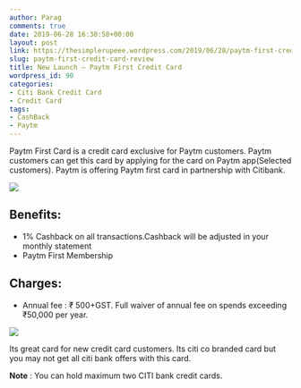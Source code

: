```yaml
---
author: Parag
comments: true
date: 2019-06-28 16:30:58+00:00
layout: post
link: https://thesimplerupeee.wordpress.com/2019/06/28/paytm-first-credit-card-review/
slug: paytm-first-credit-card-review
title: New Launch – Paytm First Credit Card
wordpress_id: 90
categories:
- Citi Bank Credit Card
- Credit Card
tags:
- CashBack
- Paytm
---
```





Paytm First Card is a credit card exclusive for Paytm customers. Paytm customers can get this card by applying for the card on Paytm app(Selected customers). Paytm is offering Paytm first card in partnership with Citibank.





![](https://thesimplerupeee.files.wordpress.com/2020/05/a4878-paytm-first-card-img.png)





## **Benefits:**







  * 1% Cashback on all transactions.Cashback will be adjusted in your monthly statement
  * Paytm First Membership






## **Charges:**







  * Annual fee : ₹ 500+GST. Full waiver of annual fee on spends exceeding ₹50,000 per year.




![](https://thesimplerupeee.files.wordpress.com/2020/05/598ef-paytm-first-card-2.jpeg?w=1024&h=768)





Its great card for new credit card customers. Its citi co branded card but you may not get all citi bank offers with this card. 







**Note** : You can hold maximum two CITI bank credit cards.



